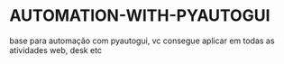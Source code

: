 # AUTOMATION-WITH-PYAUTOGUI
base para automação com pyautogui, vc consegue aplicar em todas as atividades web, desk etc

